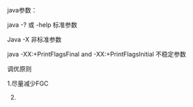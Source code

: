 java参数：

java -? 或 -help 标准参数

Java -X 非标准参数

java -XX:+PrintFlagsFinal and -XX:+PrintFlagsInitial 不稳定参数

调优原则

1.尽量减少FGC

2.